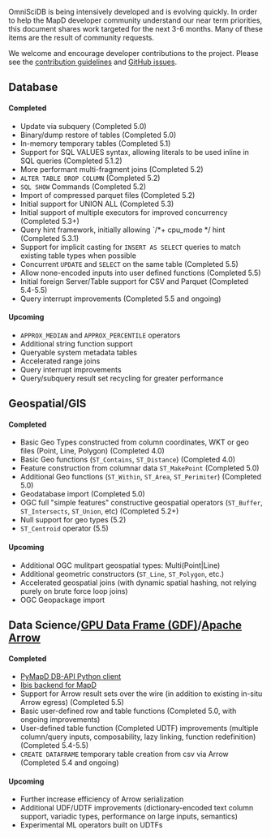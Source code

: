 OmniSciDB is being intensively developed and is evolving quickly. In order to help the MapD developer community understand our near term priorities, this document shares work targeted for the next 3-6 months. Many of these items are the result of community requests.

We welcome and encourage developer contributions to the project. Please see the [contribution guidelines](https://github.com/mapd/mapd-core#contributing) and [GitHub issues](https://github.com/mapd/mapd-core/issues).

## Database

#### Completed
- Update via subquery (Completed 5.0)
- Binary/dump restore of tables (Completed 5.0)
- In-memory temporary tables (Completed 5.1)
- Support for SQL VALUES syntax, allowing literals to be used inline in SQL queries (Completed 5.1.2)
- More performant multi-fragment joins (Completed 5.2)
- `ALTER TABLE DROP COLUMN` (Completed 5.2)
- `SQL SHOW` Commands (Completed 5.2)
- Import of compressed parquet files (Completed 5.2)
- Initial support for UNION ALL (Completed 5.3)
- Initial support of multiple executors for improved concurrency (Completed 5.3+)
- Query hint framework, initially allowing `/*+ cpu_mode */ hint (Completed 5.3.1)
- Support for implicit casting for `INSERT AS SELECT` queries to match existing table types when possible
- Concurrent `UPDATE` and `SELECT` on the same table (Completed 5.5)
- Allow none-encoded inputs into user defined functions (Completed 5.5)
- Initial foreign Server/Table support for CSV and Parquet (Completed 5.4-5.5) 
- Query interrupt improvements (Completed 5.5 and ongoing)


#### Upcoming
- `APPROX_MEDIAN` and `APPROX_PERCENTILE` operators
- Additional string function support
- Queryable system metadata tables
- Accelerated range joins
- Query interrupt improvements
- Query/subquery result set recycling for greater performance


## Geospatial/GIS

#### Completed
- Basic Geo Types constructed from column coordinates, WKT or geo files (Point, Line, Polygon) (Completed 4.0)
- Basic Geo functions (`ST_Contains`, `ST_Distance`) (Completed 4.0)
- Feature construction from columnar data `ST_MakePoint` (Completed 5.0)
- Additional Geo functions (`ST_Within`, `ST_Area`, `ST_Perimiter`) (Completed 5.0)
- Geodatabase import (Completed 5.0)
- OGC full "simple features" constructive geospatial operators (`ST_Buffer`, `ST_Intersects`, `ST_Union`, etc) (Completed 5.2+)
- Null support for geo types (5.2)
- `ST_Centroid` operator (5.5)

#### Upcoming
- Additional OGC mulitpart geospatial types: Multi(Point|Line)
- Additional geometric constructors (`ST_Line`, `ST_Polygon`, etc.)
- Accelerated geospatial joins (with dynamic spatial hashing, not relying purely on brute force loop joins)
- OGC Geopackage import

## Data Science/[GPU Data Frame (GDF)](http://gpuopenanalytics.com/#/)/[Apache Arrow](https://arrow.apache.org/)

#### Completed
- [PyMapD DB-API Python client](https://github.com/mapd/pymapd)
- [Ibis backend for MapD](https://github.com/ibis-project/ibis)
- Support for Arrow result sets over the wire (in addition to existing in-situ Arrow egress) (Completed 5.5)
- Basic user-defined row and table functions (Completed 5.0, with ongoing improvements)
- User-defined table function (Completed UDTF) improvements (multiple column/query inputs, composability, lazy linking, function redefinition) (Completed 5.4-5.5) 
- `CREATE DATAFRAME` temporary table creation from csv via Arrow (Completed 5.4 and ongoing)

#### Upcoming
- Further increase efficiency of Arrow serialization
- Additional UDF/UDTF improvements (dictionary-encoded text column support, variadic types, performance on large inputs, semantics)
- Experimental ML operators built on UDTFs
